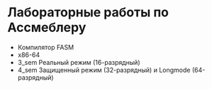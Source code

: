 # Лабораторные работы по Ассмеблеру
- Компилятор FASM
- x86-64
- 3_sem Реальный режим (16-разрядный)
- 4_sem Защищенный режим (32-разрядный) и Longmode 
(64-разрядный)
